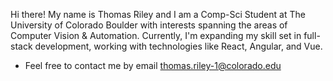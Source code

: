 Hi there! My name is Thomas Riley and I am a Comp-Sci Student at The University of Colorado Boulder with interests spanning the areas of Computer Vision & Automation. Currently, I'm expanding my skill set in full-stack development, working with technologies like React, Angular, and Vue. 
-  Feel free to contact me by email thomas.riley-1@colorado.edu
   

<!---
thomasriley0/thomasriley0 is a ✨ special ✨ repository because its `README.md` (this file) appears on your GitHub profile.
You can click the Preview link to take a look at your changes.
--->
